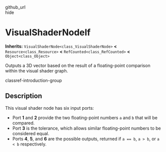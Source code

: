 github\_url  
hide

# VisualShaderNodeIf

**Inherits:** `VisualShaderNode<class_VisualShaderNode>` **&lt;**
`Resource<class_Resource>` **&lt;** `RefCounted<class_RefCounted>`
**&lt;** `Object<class_Object>`

Outputs a 3D vector based on the result of a floating-point comparison
within the visual shader graph.

classref-introduction-group

## Description

This visual shader node has six input ports:

-   Port **1** and **2** provide the two floating-point numbers `a` and
    `b` that will be compared.
-   Port **3** is the tolerance, which allows similar floating-point
    numbers to be considered equal.
-   Ports **4**, **5**, and **6** are the possible outputs, returned if
    `a == b`, `a > b`, or `a < b` respectively.
